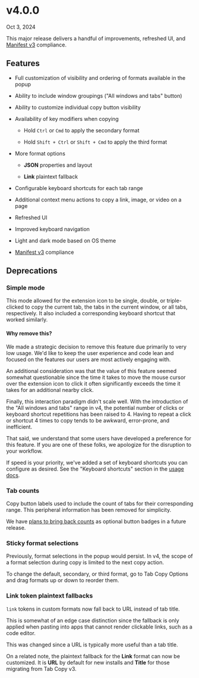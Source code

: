 # v4.0.0

Oct 3, 2024

This major release delivers a handful of improvements, refreshed UI, and [Manifest v3](https://developer.chrome.com/docs/extensions/develop/migrate/what-is-mv3) compliance.

## Features

- Full customization of visibility and ordering of formats available in the popup

- Ability to include window groupings ("All windows and tabs" button)

- Ability to customize individual copy button visibility

- Availability of key modifiers when copying

  - Hold `Ctrl` or `Cmd` to apply the secondary format

  - Hold `Shift + Ctrl` or `Shift + Cmd` to apply the third format

- More format options

  - **JSON** properties and layout

  - **Link** plaintext fallback

- Configurable keyboard shortcuts for each tab range

- Additional context menu actions to copy a link, image, or video on a page

- Refreshed UI

- Improved keyboard navigation

- Light and dark mode based on OS theme

- [Manifest v3](https://developer.chrome.com/docs/extensions/develop/migrate/what-is-mv3) compliance

## Deprecations

### Simple mode

This mode allowed for the extension icon to be single, double, or triple-clicked to copy the current tab, the tabs in the current window, or all tabs, respectively. It also included a corresponding keyboard shortcut that worked similarly.

#### Why remove this?

We made a strategic decision to remove this feature due primarily to very low usage. We'd like to keep the user experience and code lean and focused on the features our users are most actively engaging with.

An additional consideration was that the value of this feature seemed somewhat questionable since the time it takes to move the mouse cursor over the extension icon to click it often significantly exceeds the time it takes for an additional nearby click.

Finally, this interaction paradigm didn't scale well. With the introduction of the "All windows and tabs" range in v4, the potential number of clicks or keyboard shortcut repetitions has been raised to 4. Having to repeat a click or shortcut 4 times to copy tends to be awkward, error-prone, and inefficient.

That said, we understand that some users have developed a preference for this feature. If you are one of these folks, we apologize for the disruption to your workflow.

If speed is your priority, we've added a set of keyboard shortcuts you can configure as desired. See the "Keyboard shortcuts" section in the [usage docs](/docs).

### Tab counts

Copy button labels used to include the count of tabs for their corresponding range. This peripheral information has been removed for simplicity.

We have [plans to bring back counts](/roadmap#option-to-show-tab-count-badges-on-copy-buttons) as optional button badges in a future release.

### Sticky format selections

Previously, format selections in the popup would persist. In v4, the scope of a format selection during copy is limited to the next copy action.

To change the default, secondary, or third format, go to Tab Copy Options and drag formats up or down to reorder them.

### Link token plaintext fallbacks

`link` tokens in custom formats now fall back to URL instead of tab title.

This is somewhat of an edge case distinction since the fallback is only applied when pasting into apps that cannot render clickable links, such as a code editor.

This was changed since a URL is typically more useful than a tab title.

On a related note, the plaintext fallback for the **Link** format can now be customized. It is **URL** by default for new installs and **Title** for those migrating from Tab Copy v3.
